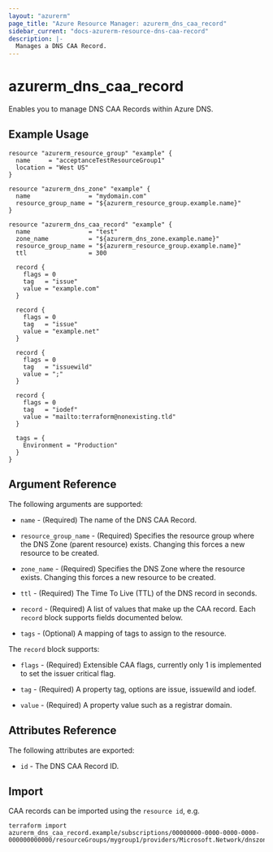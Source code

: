 ```yaml
---
layout: "azurerm"
page_title: "Azure Resource Manager: azurerm_dns_caa_record"
sidebar_current: "docs-azurerm-resource-dns-caa-record"
description: |-
  Manages a DNS CAA Record.
---
```


# azurerm_dns_caa_record

Enables you to manage DNS CAA Records within Azure DNS.

## Example Usage

```hcl
resource "azurerm_resource_group" "example" {
  name     = "acceptanceTestResourceGroup1"
  location = "West US"
}

resource "azurerm_dns_zone" "example" {
  name                = "mydomain.com"
  resource_group_name = "${azurerm_resource_group.example.name}"
}

resource "azurerm_dns_caa_record" "example" {
  name                = "test"
  zone_name           = "${azurerm_dns_zone.example.name}"
  resource_group_name = "${azurerm_resource_group.example.name}"
  ttl                 = 300

  record {
    flags = 0
    tag   = "issue"
    value = "example.com"
  }

  record {
    flags = 0
    tag   = "issue"
    value = "example.net"
  }

  record {
    flags = 0
    tag   = "issuewild"
    value = ";"
  }

  record {
    flags = 0
    tag   = "iodef"
    value = "mailto:terraform@nonexisting.tld"
  }

  tags = {
    Environment = "Production"
  }
}
```
## Argument Reference

The following arguments are supported:

* `name` - (Required) The name of the DNS CAA Record.

* `resource_group_name` - (Required) Specifies the resource group where the DNS Zone (parent resource) exists. Changing this forces a new resource to be created.

* `zone_name` - (Required) Specifies the DNS Zone where the resource exists. Changing this forces a new resource to be created.

* `ttl` - (Required) The Time To Live (TTL) of the DNS record in seconds.

* `record` - (Required) A list of values that make up the CAA record. Each `record` block supports fields documented below.

* `tags` - (Optional) A mapping of tags to assign to the resource.

The `record` block supports:

* `flags` - (Required) Extensible CAA flags, currently only 1 is implemented to set the issuer critical flag.

* `tag` - (Required) A property tag, options are issue, issuewild and iodef.

* `value` - (Required) A property value such as a registrar domain.

## Attributes Reference

The following attributes are exported:

* `id` - The DNS CAA Record ID.

## Import

CAA records can be imported using the `resource id`, e.g.

```shell
terraform import azurerm_dns_caa_record.example/subscriptions/00000000-0000-0000-0000-000000000000/resourceGroups/mygroup1/providers/Microsoft.Network/dnszones/zone1/CAA/myrecord1
```
